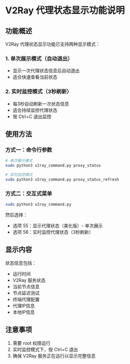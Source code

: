 # V2Ray 代理状态显示功能说明

## 功能概述

V2Ray 代理状态显示功能已支持两种显示模式：

### 1. 单次展示模式（自动退出）
- 显示一次代理状态信息后自动退出
- 适合快速查看当前状态

### 2. 实时监控模式（3秒刷新）
- 每3秒自动刷新一次状态信息
- 适合持续监控代理状态
- 按 Ctrl+C 退出监控

## 使用方法

### 方式一：命令行参数

```bash
# 单次展示模式
sudo python3 v2ray_command.py proxy_status

# 实时监控模式
sudo python3 v2ray_command.py proxy_status_refresh
```

### 方式二：交互式菜单

```bash
sudo python3 v2ray_command.py
```

然后选择：
- 选项 55：显示代理状态（美化版）- 单次展示
- 选项 56：实时监控代理状态（3秒刷新）

## 显示内容

状态信息包括：
- 运行时间
- V2Ray 服务状态
- 当前节点信息
- 节点延迟测试
- 终端代理配置
- 代理IP信息
- 本地IP信息

## 注意事项

1. 需要 root 权限运行
2. 实时监控模式下，按 Ctrl+C 退出
3. 确保 V2Ray 服务正在运行以显示完整信息